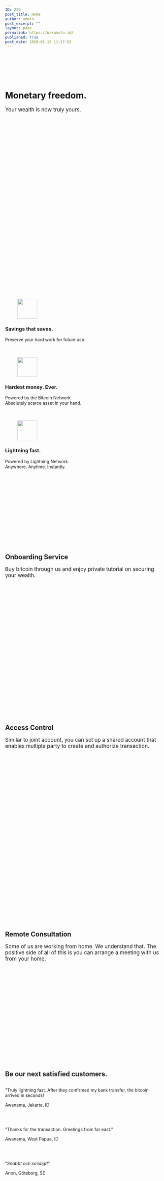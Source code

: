 ```yaml
---
ID: 229
post_title: Home
author: admin
post_excerpt: ""
layout: page
permalink: https://nakamoto.id/
published: true
post_date: 2020-01-13 11:17:52
---
```

<!-- wp:cover {"url":"https://nakamoto.id/wp-content/uploads/2020/07/web-design-studio-01.jpg.jpg","id":109,"dimRatio":0,"focalPoint":{"x":"0.50","y":"0.64"},"minHeight":700,"align":"full"} -->
<div class="wp-block-cover alignfull" style="background-image:url(https://nakamoto.id/wp-content/uploads/2020/07/web-design-studio-01.jpg.jpg);min-height:700px;background-position:50% 64%"><div class="wp-block-cover__inner-container"><!-- wp:spacer {"height":80} -->
<div style="height:80px" aria-hidden="true" class="wp-block-spacer"></div>
<!-- /wp:spacer -->

<!-- wp:heading {"textAlign":"center","level":1,"style":{"color":{"text":"#121212"}}} -->
<h1 class="has-text-align-center has-text-color" style="color:#121212">Monetary freedom.</h1>
<!-- /wp:heading -->

<!-- wp:paragraph {"align":"center","style":{"typography":{"fontSize":17},"color":{"text":"#121212"}}} -->
<p class="has-text-align-center has-text-color" style="color:#121212;font-size:17px">Your wealth is now truly yours.</p>
<!-- /wp:paragraph -->

<!-- wp:buttons {"align":"center"} -->
<div class="wp-block-buttons aligncenter"></div>
<!-- /wp:buttons -->

<!-- wp:spacer {"height":80} -->
<div style="height:80px" aria-hidden="true" class="wp-block-spacer"></div>
<!-- /wp:spacer -->

<!-- wp:spacer {"height":80} -->
<div style="height:80px" aria-hidden="true" class="wp-block-spacer"></div>
<!-- /wp:spacer --></div></div>
<!-- /wp:cover -->

<!-- wp:spacer {"height":80} -->
<div style="height:80px" aria-hidden="true" class="wp-block-spacer"></div>
<!-- /wp:spacer -->

<!-- wp:columns -->
<div class="wp-block-columns"><!-- wp:column -->
<div class="wp-block-column"><!-- wp:image {"align":"center","width":64,"height":64,"sizeSlug":"large","className":"icon-style is-style-rounded"} -->
<div class="wp-block-image icon-style is-style-rounded"><figure class="aligncenter size-large is-resized"><img src="https://s33834.pcdn.co/wp-content/uploads/2020/12/check-solid-1.svg" alt="" width="64" height="64"/></figure></div>
<!-- /wp:image -->

<!-- wp:heading {"level":3,"className":"has-text-align-center","textColor":"neve-text-color"} -->
<h3 class="has-text-align-center has-neve-text-color-color has-text-color">Savings that saves.</h3>
<!-- /wp:heading -->

<!-- wp:paragraph {"align":"center"} -->
<p class="has-text-align-center">Preserve your hard work for future use.</p>
<!-- /wp:paragraph -->

<!-- wp:spacer {"height":20} -->
<div style="height:20px" aria-hidden="true" class="wp-block-spacer"></div>
<!-- /wp:spacer --></div>
<!-- /wp:column -->

<!-- wp:column -->
<div class="wp-block-column"><!-- wp:image {"align":"center","width":64,"height":64,"sizeSlug":"large","className":"icon-style is-style-rounded"} -->
<div class="wp-block-image icon-style is-style-rounded"><figure class="aligncenter size-large is-resized"><img src="https://s33834.pcdn.co/wp-content/uploads/2020/12/gem.svg" alt="" width="64" height="64"/></figure></div>
<!-- /wp:image -->

<!-- wp:heading {"level":3,"className":"has-text-align-center","textColor":"neve-text-color"} -->
<h3 class="has-text-align-center has-neve-text-color-color has-text-color">Hardest money. Ever.</h3>
<!-- /wp:heading -->

<!-- wp:paragraph {"align":"center"} -->
<p class="has-text-align-center">Powered by the Bitcoin Network. <br>Absolutely scarce asset in your hand. </p>
<!-- /wp:paragraph -->

<!-- wp:spacer {"height":20} -->
<div style="height:20px" aria-hidden="true" class="wp-block-spacer"></div>
<!-- /wp:spacer --></div>
<!-- /wp:column -->

<!-- wp:column -->
<div class="wp-block-column"><!-- wp:image {"align":"center","width":64,"height":64,"sizeSlug":"large","className":"icon-style is-style-rounded"} -->
<div class="wp-block-image icon-style is-style-rounded"><figure class="aligncenter size-large is-resized"><img src="https://s33834.pcdn.co/wp-content/uploads/2020/12/bolt.svg" alt="" width="64" height="64"/></figure></div>
<!-- /wp:image -->

<!-- wp:heading {"level":3,"className":"has-text-align-center","textColor":"neve-text-color"} -->
<h3 class="has-text-align-center has-neve-text-color-color has-text-color">Lightning fast.</h3>
<!-- /wp:heading -->

<!-- wp:paragraph {"align":"center"} -->
<p class="has-text-align-center">Powered by Lightning Network.<br>Anywhere. Anytime. Instantly.</p>
<!-- /wp:paragraph -->

<!-- wp:spacer {"height":20} -->
<div style="height:20px" aria-hidden="true" class="wp-block-spacer"></div>
<!-- /wp:spacer --></div>
<!-- /wp:column --></div>
<!-- /wp:columns -->

<!-- wp:spacer {"height":80} -->
<div style="height:80px" aria-hidden="true" class="wp-block-spacer"></div>
<!-- /wp:spacer -->

<!-- wp:cover {"overlayColor":"nv-light-bg","minHeight":600,"align":"full"} -->
<div class="wp-block-cover alignfull has-nv-light-bg-background-color has-background-dim" style="min-height:600px"><div class="wp-block-cover__inner-container"><!-- wp:group -->
<div class="wp-block-group"><div class="wp-block-group__inner-container"><!-- wp:spacer {"height":80} -->
<div style="height:80px" aria-hidden="true" class="wp-block-spacer"></div>
<!-- /wp:spacer -->

<!-- wp:columns {"verticalAlignment":"center"} -->
<div class="wp-block-columns are-vertically-aligned-center"><!-- wp:column {"verticalAlignment":"center","width":"50%"} -->
<div class="wp-block-column is-vertically-aligned-center" style="flex-basis:50%"><!-- wp:image {"id":241,"sizeSlug":"large","linkDestination":"none"} -->
<figure class="wp-block-image size-large"><img src="https://nakamoto.id/wp-content/uploads/2021/01/consulting-service-1024x683.jpg" alt="" class="wp-image-241"/></figure>
<!-- /wp:image --></div>
<!-- /wp:column -->

<!-- wp:column {"verticalAlignment":"center","width":"50%"} -->
<div class="wp-block-column is-vertically-aligned-center" style="flex-basis:50%"><!-- wp:spacer {"height":20} -->
<div style="height:20px" aria-hidden="true" class="wp-block-spacer"></div>
<!-- /wp:spacer -->

<!-- wp:heading {"textAlign":"left","textColor":"neve-text-color"} -->
<h2 class="has-text-align-left has-neve-text-color-color has-text-color">Onboarding Service</h2>
<!-- /wp:heading -->

<!-- wp:paragraph {"align":"left","textColor":"neve-text-color","style":{"typography":{"fontSize":17}}} -->
<p class="has-text-align-left has-neve-text-color-color has-text-color" style="font-size:17px">Buy bitcoin through us and enjoy private tutorial on securing your wealth.</p>
<!-- /wp:paragraph -->

<!-- wp:buttons {"align":"left"} -->
<div class="wp-block-buttons alignleft"></div>
<!-- /wp:buttons --></div>
<!-- /wp:column --></div>
<!-- /wp:columns -->

<!-- wp:spacer {"height":40} -->
<div style="height:40px" aria-hidden="true" class="wp-block-spacer"></div>
<!-- /wp:spacer --></div></div>
<!-- /wp:group --></div></div>
<!-- /wp:cover -->

<!-- wp:cover {"overlayColor":"nv-site-bg","minHeight":600,"align":"full"} -->
<div class="wp-block-cover alignfull has-nv-site-bg-background-color has-background-dim" style="min-height:600px"><div class="wp-block-cover__inner-container"><!-- wp:group -->
<div class="wp-block-group"><div class="wp-block-group__inner-container"><!-- wp:spacer {"height":80} -->
<div style="height:80px" aria-hidden="true" class="wp-block-spacer"></div>
<!-- /wp:spacer -->

<!-- wp:columns {"verticalAlignment":"center"} -->
<div class="wp-block-columns are-vertically-aligned-center"><!-- wp:column {"verticalAlignment":"center","width":"50%"} -->
<div class="wp-block-column is-vertically-aligned-center" style="flex-basis:50%"><!-- wp:heading {"textAlign":"left","textColor":"neve-text-color"} -->
<h2 class="has-text-align-left has-neve-text-color-color has-text-color">Access Control</h2>
<!-- /wp:heading -->

<!-- wp:paragraph {"align":"left","textColor":"neve-text-color","style":{"typography":{"fontSize":17}}} -->
<p class="has-text-align-left has-neve-text-color-color has-text-color" style="font-size:17px">Similar to joint account, you can set up a shared account that enables multiple party to create and authorize transaction.</p>
<!-- /wp:paragraph -->

<!-- wp:buttons {"align":"left"} -->
<div class="wp-block-buttons alignleft"></div>
<!-- /wp:buttons -->

<!-- wp:spacer {"height":40} -->
<div style="height:40px" aria-hidden="true" class="wp-block-spacer"></div>
<!-- /wp:spacer --></div>
<!-- /wp:column -->

<!-- wp:column {"verticalAlignment":"center","width":"50%"} -->
<div class="wp-block-column is-vertically-aligned-center" style="flex-basis:50%"><!-- wp:image {"id":243,"sizeSlug":"large","linkDestination":"none"} -->
<figure class="wp-block-image size-large"><img src="https://nakamoto.id/wp-content/uploads/2021/01/scott-graham-OQMZwNd3ThU-unsplash-1024x683.jpg" alt="" class="wp-image-243"/></figure>
<!-- /wp:image --></div>
<!-- /wp:column --></div>
<!-- /wp:columns -->

<!-- wp:spacer {"height":40} -->
<div style="height:40px" aria-hidden="true" class="wp-block-spacer"></div>
<!-- /wp:spacer --></div></div>
<!-- /wp:group --></div></div>
<!-- /wp:cover -->

<!-- wp:cover {"overlayColor":"nv-dark-bg","minHeight":600,"align":"full"} -->
<div class="wp-block-cover alignfull has-nv-dark-bg-background-color has-background-dim" style="min-height:600px"><div class="wp-block-cover__inner-container"><!-- wp:group -->
<div class="wp-block-group"><div class="wp-block-group__inner-container"><!-- wp:spacer {"height":80} -->
<div style="height:80px" aria-hidden="true" class="wp-block-spacer"></div>
<!-- /wp:spacer -->

<!-- wp:columns {"verticalAlignment":"center"} -->
<div class="wp-block-columns are-vertically-aligned-center"><!-- wp:column {"verticalAlignment":"center","width":"50%"} -->
<div class="wp-block-column is-vertically-aligned-center" style="flex-basis:50%"><!-- wp:image {"id":242,"sizeSlug":"large","linkDestination":"none"} -->
<figure class="wp-block-image size-large"><img src="https://nakamoto.id/wp-content/uploads/2021/01/chris-montgomery-smgTvepind4-unsplash-1024x768.jpg" alt="" class="wp-image-242"/></figure>
<!-- /wp:image --></div>
<!-- /wp:column -->

<!-- wp:column {"verticalAlignment":"center","width":"50%"} -->
<div class="wp-block-column is-vertically-aligned-center" style="flex-basis:50%"><!-- wp:spacer {"height":40} -->
<div style="height:40px" aria-hidden="true" class="wp-block-spacer"></div>
<!-- /wp:spacer -->

<!-- wp:heading {"textAlign":"left","textColor":"nv-text-dark-bg"} -->
<h2 class="has-text-align-left has-nv-text-dark-bg-color has-text-color">Remote Consultation</h2>
<!-- /wp:heading -->

<!-- wp:paragraph {"align":"left","textColor":"nv-text-dark-bg","style":{"typography":{"fontSize":17}}} -->
<p class="has-text-align-left has-nv-text-dark-bg-color has-text-color" style="font-size:17px">Some of us are working from home. We understand that. The positive side of all of this is you can arrange a meeting with us from your home.</p>
<!-- /wp:paragraph -->

<!-- wp:buttons {"align":"left"} -->
<div class="wp-block-buttons alignleft"></div>
<!-- /wp:buttons --></div>
<!-- /wp:column --></div>
<!-- /wp:columns -->

<!-- wp:spacer {"height":40} -->
<div style="height:40px" aria-hidden="true" class="wp-block-spacer"></div>
<!-- /wp:spacer -->

<!-- wp:paragraph -->
<p></p>
<!-- /wp:paragraph --></div></div>
<!-- /wp:group --></div></div>
<!-- /wp:cover -->

<!-- wp:cover {"overlayColor":"nv-light-bg","minHeight":420,"align":"full"} -->
<div class="wp-block-cover alignfull has-nv-light-bg-background-color has-background-dim" style="min-height:420px"><div class="wp-block-cover__inner-container"><!-- wp:heading {"textAlign":"left"} -->
<h2 class="has-text-align-left">Be our next satisfied customers.</h2>
<!-- /wp:heading -->

<!-- wp:columns -->
<div class="wp-block-columns"><!-- wp:column {"className":"ticss-4ce656f1"} -->
<div class="wp-block-column ticss-4ce656f1"><!-- wp:image {"id":244,"sizeSlug":"large","linkDestination":"none","className":"is-style-rounded"} -->
<figure class="wp-block-image size-large is-style-rounded"><img src="https://nakamoto.id/wp-content/uploads/2021/01/woman.png" alt="" class="wp-image-244"/></figure>
<!-- /wp:image -->

<!-- wp:paragraph {"align":"left","textColor":"neve-text-color","fontSize":"normal"} -->
<p class="has-text-align-left has-neve-text-color-color has-text-color has-normal-font-size">"Truly lightning fast. After they confirmed my bank transfer, the bitcoin arrived in seconds!</p>
<!-- /wp:paragraph -->

<!-- wp:paragraph {"textColor":"neve-text-color"} -->
<p class="has-neve-text-color-color has-text-color">Awanama, Jakarta, ID</p>
<!-- /wp:paragraph -->

<!-- wp:spacer {"height":20} -->
<div style="height:20px" aria-hidden="true" class="wp-block-spacer"></div>
<!-- /wp:spacer --></div>
<!-- /wp:column -->

<!-- wp:column {"className":"ticss-f6fc7494"} -->
<div class="wp-block-column ticss-f6fc7494"><!-- wp:image {"id":245,"sizeSlug":"large","linkDestination":"none","className":"is-style-rounded"} -->
<figure class="wp-block-image size-large is-style-rounded"><img src="https://nakamoto.id/wp-content/uploads/2021/01/man.png" alt="" class="wp-image-245"/></figure>
<!-- /wp:image -->

<!-- wp:paragraph {"align":"left","textColor":"neve-text-color","fontSize":"normal"} -->
<p class="has-text-align-left has-neve-text-color-color has-text-color has-normal-font-size">“Thanks for the transaction. Greetings from far east.”</p>
<!-- /wp:paragraph -->

<!-- wp:paragraph {"textColor":"neve-text-color"} -->
<p class="has-neve-text-color-color has-text-color">Awanama, West Papua, ID</p>
<!-- /wp:paragraph -->

<!-- wp:spacer {"height":20} -->
<div style="height:20px" aria-hidden="true" class="wp-block-spacer"></div>
<!-- /wp:spacer --></div>
<!-- /wp:column -->

<!-- wp:column {"className":"ticss-a5b4df29"} -->
<div class="wp-block-column ticss-a5b4df29"><!-- wp:image {"id":246,"sizeSlug":"large","linkDestination":"none","className":"is-style-rounded"} -->
<figure class="wp-block-image size-large is-style-rounded"><img src="https://nakamoto.id/wp-content/uploads/2021/01/man-1.png" alt="" class="wp-image-246"/></figure>
<!-- /wp:image -->

<!-- wp:paragraph {"align":"left","textColor":"neve-text-color","fontSize":"normal"} -->
<p class="has-text-align-left has-neve-text-color-color has-text-color has-normal-font-size">“<em>Snabbt och smidigt!</em>”<br></p>
<!-- /wp:paragraph -->

<!-- wp:paragraph {"textColor":"neve-text-color"} -->
<p class="has-neve-text-color-color has-text-color">Anon, Göteborg, SE</p>
<!-- /wp:paragraph -->

<!-- wp:spacer {"height":20} -->
<div style="height:20px" aria-hidden="true" class="wp-block-spacer"></div>
<!-- /wp:spacer --></div>
<!-- /wp:column --></div>
<!-- /wp:columns -->

<!-- wp:spacer {"height":30} -->
<div style="height:30px" aria-hidden="true" class="wp-block-spacer"></div>
<!-- /wp:spacer -->

<!-- wp:paragraph -->
<p></p>
<!-- /wp:paragraph --></div></div>
<!-- /wp:cover -->

<!-- wp:cover {"overlayColor":"nv-dark-bg","minHeight":300,"align":"full"} -->
<div class="wp-block-cover alignfull has-nv-dark-bg-background-color has-background-dim" style="min-height:300px"><div class="wp-block-cover__inner-container"><!-- wp:spacer {"height":140} -->
<div style="height:140px" aria-hidden="true" class="wp-block-spacer"></div>
<!-- /wp:spacer -->

<!-- wp:heading {"textAlign":"center","textColor":"nv-text-dark-bg"} -->
<h2 class="has-text-align-center has-nv-text-dark-bg-color has-text-color">Let’s plan your wealth together.</h2>
<!-- /wp:heading -->

<!-- wp:paragraph {"align":"center","fontSize":"medium"} -->
<p class="has-text-align-center has-medium-font-size">In the world of abundance, scarcity is prized.<br>Help us know how to help you.</p>
<!-- /wp:paragraph -->

<!-- wp:buttons {"align":"center"} -->
<div class="wp-block-buttons aligncenter"></div>
<!-- /wp:buttons -->

<!-- wp:spacer {"height":140} -->
<div style="height:140px" aria-hidden="true" class="wp-block-spacer"></div>
<!-- /wp:spacer --></div></div>
<!-- /wp:cover -->